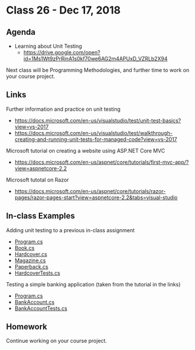 # Class 26 - Dec 17, 2018

## Agenda

* Learning about Unit Testing
  * https://drive.google.com/open?id=1Ms1Wt9zPrRjnA1s0kf70we6AG2m4APUxD_VZRLb2X94

Next class will be Programming Methodologies, and further time to work on your course project.

## Links

Further information and practice on unit testing
* https://docs.microsoft.com/en-us/visualstudio/test/unit-test-basics?view=vs-2017
* https://docs.microsoft.com/en-us/visualstudio/test/walkthrough-creating-and-running-unit-tests-for-managed-code?view=vs-2017

Microsoft tutorial on creating a website using ASP.NET Core MVC
* https://docs.microsoft.com/en-us/aspnet/core/tutorials/first-mvc-app/?view=aspnetcore-2.2

Microsoft tutotal on Razor
* https://docs.microsoft.com/en-us/aspnet/core/tutorials/razor-pages/razor-pages-start?view=aspnetcore-2.2&tabs=visual-studio

## In-class Examples

Adding unit testing to a previous in-class assignment
* [Program.cs](BookCalculator/BookCalculator/Program.cs)
* [Book.cs](BookCalculator/BookCalculator/Book.cs)
* [Hardcover.cs](BookCalculator/BookCalculator/Hardcover.cs)
* [Magazine.cs](BookCalculator/BookCalculator/Magazine.cs)
* [Paperback.cs](BookCalculator/BookCalculator/Paperback.cs)
* [HardcoverTests.cs](BookCalculator/BookCalculatorTests/HardcoverTests.cs)

Testing a simple banking application (taken from the tutorial in the links)
* [Program.cs](BankExample/BankExample/Program.cs)
* [BankAccount.cs](BankExample/BankExample/BankAccount.cs)
* [BankAccountTests.cs](BankExample/BankExampleTests/BankAccountTests.cs)

## Homework

Continue working on your course project.